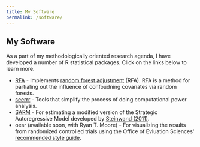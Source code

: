 ```yaml
---
title: My Software
permalink: /software/
---
```


## My Software

As a part of my methodologically oriented research agenda, I have developed a number of R statistical packages. Click on the links below to learn more.

<ul>
  <li><a href = "https://github.com/milesdwilliams15/RFA">RFA</a> - Implements <a href = "https://rpubs.com/milesdwilliams15/rfa-vignette">random forest adjustment</a> (RFA). RFA is a method for partialing out the influence of confoudning covariates via random forests.</li>
  <li><a href = "https://github.com/milesdwilliams15/seerrr">seerrr</a> - Tools that simplify the process of doing computational power analysis.</li>
  <li><a href = "https://github.com/milesdwilliams15/SARM">SARM</a> - For estimating a modified version of the Strategic Autoregressive Model developed by <a href = "https://www.cambridge.org/core/journals/political-analysis/article/estimating-freeriding-behavior-the-stratam-model/0CBD6176E53848732CEC2C151A491212">Steinwand (2011)</a>.</li>
  <li>oesr (available soon, with Ryan T. Moore) - For visualizing the results from randomized controlled trials using the Office of Evluation Sciences' <a href = "https://oes.gsa.gov/assets/files/reporting-statistical-results.pdf">recommended style guide</a>.</li>
</ul>
